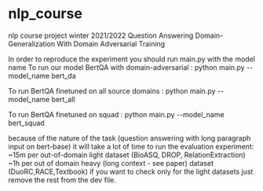 # nlp_course
nlp course project winter 2021/2022
Question Answering Domain-Generalization With Domain Adversarial Training

In order to reproduce the experiment you should run main.py with the model name
To run our model BertQA with domain-adversarial :
python main.py --model_name bert_da

To run BertQA finetuned on all source domains :
python main.py --model_name bert_all

To run BertQA finetuned on squad :
python main.py --model_name bert_squad


because of the nature of the task (question answering with long paragraph input on bert-base) it will take a lot of time to run the evaluation experiment:
~15m per out-of-domain light dataset (BioASQ, DROP, RelationExtraction)
~1h per out of domain heavy (long context - see paper) dataset (DuoRC,RACE,Textbook)
if you want to check only for the light datasets just remove the rest from the dev file. 
